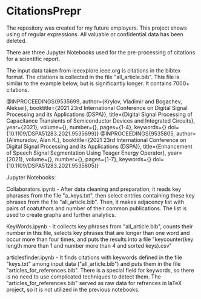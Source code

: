 # CitationsPrepr
The repository was created for my future employers.
This project shows using of regular expressions.
All valuable or confidential data has been deleted.

There are three Jupyter Notebooks used for the pre-processing of citations for a scientific report.

The input data taken from ieeexplore.ieee.org is citations in the bibtex format. The citations is collected in the file "all_article.bib". This file is similar to the example below, but is significantly longer. It contains 7000+ citations.

@INPROCEEDINGS{9535699,
  author={Krylov, Vladimir and Bogachev, Aleksei},
  booktitle={2021 23rd International Conference on Digital Signal Processing and its Applications (DSPA)}, 
  title={Digital Signal Processing of Capacitance Transients of Semiconductor Devices and Integrated Circuits}, 
  year={2021},
  volume={},
  number={},
  pages={1-4},
  keywords={}
  doi={10.1109/DSPA51283.2021.9535699}}
@INPROCEEDINGS{9535805,
  author={Alimuradov, Alan K.},
  booktitle={2021 23rd International Conference on Digital Signal Processing and its Applications (DSPA)}, 
  title={Enhancement of Speech Signal Segmentation Using Teager Energy Operator}, 
  year={2021},
  volume={},
  number={},
  pages={1-7},
  keywords={}
  doi={10.1109/DSPA51283.2021.9535805}}


Jupyter Notebooks:

Сollaborators.ipynb - After data cleaning and preparation, it reads key pharases from the file "a_keys.txt", then select entries containing these key phrases from the file "all_article.bib". Then, it makes adjacency list with pairs of coatuthors and number of their common publications. The list is used to create graphs and further analytics.

KeyWords.ipynb - It collects key phrases from "all_article.bib", counts their number in this file, selects key phrases that are longer than one word and occur more than four times, and puts the results into a file "keycounter(key length more than 1 and number more than 4 and sorted keys).csv"

articlesfinder.ipynb - It finds citations with keywords defined in the file "keys.txt" among input data ("all_article.bib") and puts them in the file "articles_for_references.bib". There is a special field for keywords, so there is no need to use complicated techniques to detect them. The "articles_for_references.bib" served as raw data for refrences in laTeX project, so it is not utilized in the previous notebooks.